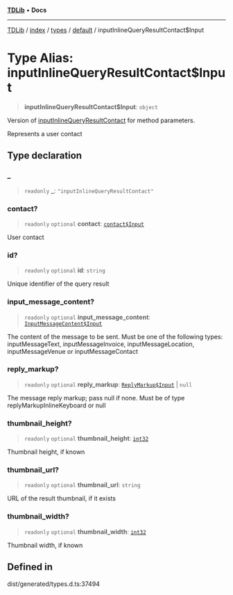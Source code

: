 [**TDLib**](../../../../../../README.md) • **Docs**

***

[TDLib](../../../../../../modules.md) / [index](../../../../../README.md) / [types](../../../README.md) / [default](../README.md) / inputInlineQueryResultContact$Input

# Type Alias: inputInlineQueryResultContact$Input

> **inputInlineQueryResultContact$Input**: `object`

Version of [inputInlineQueryResultContact](inputInlineQueryResultContact.md) for method parameters.

Represents a user contact

## Type declaration

### \_

> `readonly` **\_**: `"inputInlineQueryResultContact"`

### contact?

> `readonly` `optional` **contact**: [`contact$Input`](contact$Input-1.md)

User contact

### id?

> `readonly` `optional` **id**: `string`

Unique identifier of the query result

### input\_message\_content?

> `readonly` `optional` **input\_message\_content**: [`InputMessageContent$Input`](InputMessageContent$Input.md)

The content of the message to be sent. Must be one of the following types: inputMessageText, inputMessageInvoice, inputMessageLocation, inputMessageVenue or inputMessageContact

### reply\_markup?

> `readonly` `optional` **reply\_markup**: [`ReplyMarkup$Input`](ReplyMarkup$Input.md) \| `null`

The message reply markup; pass null if none. Must be of type replyMarkupInlineKeyboard or null

### thumbnail\_height?

> `readonly` `optional` **thumbnail\_height**: [`int32`](int32-1.md)

Thumbnail height, if known

### thumbnail\_url?

> `readonly` `optional` **thumbnail\_url**: `string`

URL of the result thumbnail, if it exists

### thumbnail\_width?

> `readonly` `optional` **thumbnail\_width**: [`int32`](int32-1.md)

Thumbnail width, if known

## Defined in

dist/generated/types.d.ts:37494
